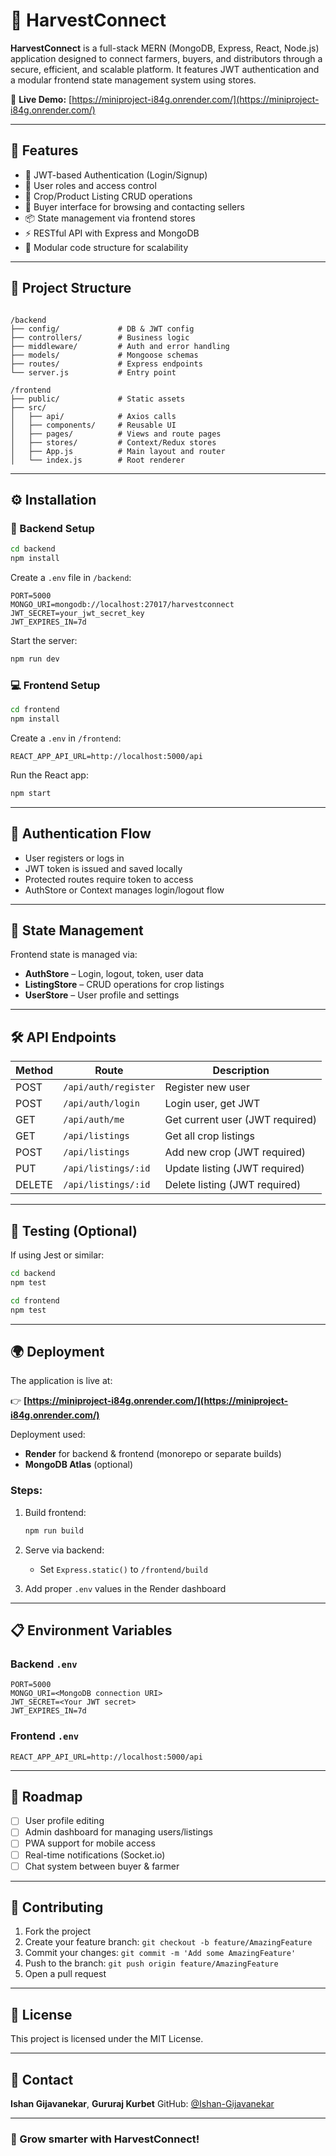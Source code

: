 # 🌾 HarvestConnect

**HarvestConnect** is a full-stack MERN (MongoDB, Express, React, Node.js) application designed to connect farmers, buyers, and distributors through a secure, efficient, and scalable platform. It features JWT authentication and a modular frontend state management system using stores.

🚀 **Live Demo:** [https://miniproject-i84g.onrender.com/](https://miniproject-i84g.onrender.com/)

---

## 🔑 Features

- 🔐 JWT-based Authentication (Login/Signup)
- 👥 User roles and access control
- 🌾 Crop/Product Listing CRUD operations
- 🛒 Buyer interface for browsing and contacting sellers
- 📦 State management via frontend stores
- ⚡ RESTful API with Express and MongoDB
- 🔧 Modular code structure for scalability

---

## 🧱 Project Structure

```

/backend
├── config/             # DB & JWT config
├── controllers/        # Business logic
├── middleware/         # Auth and error handling
├── models/             # Mongoose schemas
├── routes/             # Express endpoints
└── server.js           # Entry point

/frontend
├── public/             # Static assets
├── src/
│   ├── api/            # Axios calls
│   ├── components/     # Reusable UI
│   ├── pages/          # Views and route pages
│   ├── stores/         # Context/Redux stores
│   ├── App.js          # Main layout and router
│   └── index.js        # Root renderer

````

---

## ⚙️ Installation

### 🔧 Backend Setup

```bash
cd backend
npm install
````

Create a `.env` file in `/backend`:

```env
PORT=5000
MONGO_URI=mongodb://localhost:27017/harvestconnect
JWT_SECRET=your_jwt_secret_key
JWT_EXPIRES_IN=7d
```

Start the server:

```bash
npm run dev
```

### 💻 Frontend Setup

```bash
cd frontend
npm install
```

Create a `.env` in `/frontend`:

```env
REACT_APP_API_URL=http://localhost:5000/api
```

Run the React app:

```bash
npm start
```

---

## 🔐 Authentication Flow

* User registers or logs in
* JWT token is issued and saved locally
* Protected routes require token to access
* AuthStore or Context manages login/logout flow

---

## 🏬 State Management

Frontend state is managed via:

* **AuthStore** – Login, logout, token, user data
* **ListingStore** – CRUD operations for crop listings
* **UserStore** – User profile and settings

---

## 🛠️ API Endpoints

| Method | Route                | Description                     |
| ------ | -------------------- | ------------------------------- |
| POST   | `/api/auth/register` | Register new user               |
| POST   | `/api/auth/login`    | Login user, get JWT             |
| GET    | `/api/auth/me`       | Get current user (JWT required) |
| GET    | `/api/listings`      | Get all crop listings           |
| POST   | `/api/listings`      | Add new crop (JWT required)     |
| PUT    | `/api/listings/:id`  | Update listing (JWT required)   |
| DELETE | `/api/listings/:id`  | Delete listing (JWT required)   |

---

## 🧪 Testing (Optional)

If using Jest or similar:

```bash
cd backend
npm test

cd frontend
npm test
```

---

## 🌍 Deployment

The application is live at:

👉 **[https://miniproject-i84g.onrender.com/](https://miniproject-i84g.onrender.com/)**

Deployment used:

* **Render** for backend & frontend (monorepo or separate builds)
* **MongoDB Atlas** (optional)

### Steps:

1. Build frontend:

   ```bash
   npm run build
   ```
2. Serve via backend:

   * Set `Express.static()` to `/frontend/build`
3. Add proper `.env` values in the Render dashboard

---

## 📋 Environment Variables

### Backend `.env`

```env
PORT=5000
MONGO_URI=<MongoDB connection URI>
JWT_SECRET=<Your JWT secret>
JWT_EXPIRES_IN=7d
```

### Frontend `.env`

```env
REACT_APP_API_URL=http://localhost:5000/api
```

---

## 🔮 Roadmap

* [ ] User profile editing
* [ ] Admin dashboard for managing users/listings
* [ ] PWA support for mobile access
* [ ] Real-time notifications (Socket.io)
* [ ] Chat system between buyer & farmer

---

## 🤝 Contributing

1. Fork the project
2. Create your feature branch: `git checkout -b feature/AmazingFeature`
3. Commit your changes: `git commit -m 'Add some AmazingFeature'`
4. Push to the branch: `git push origin feature/AmazingFeature`
5. Open a pull request

---

## 📄 License

This project is licensed under the MIT License.

---

## 🙋 Contact

**Ishan Gijavanekar**, **Gururaj Kurbet**
GitHub: [@Ishan-Gijavanekar](https://github.com/Ishan-Gijavanekar)

---

### 🌱 Grow smarter with HarvestConnect!

